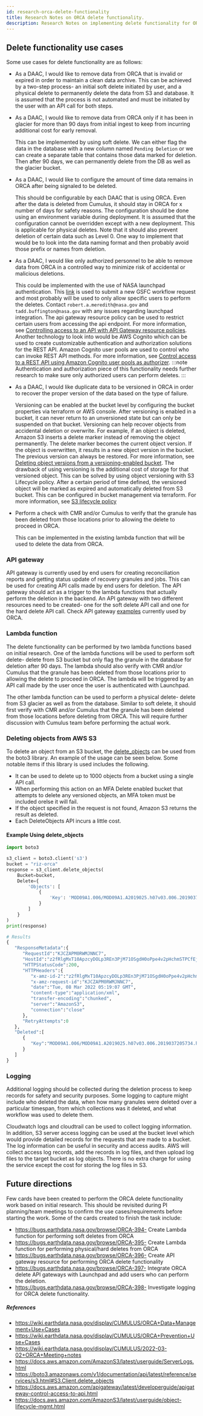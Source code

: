 ```yaml
---
id: research-orca-delete-functionality
title: Research Notes on ORCA delete functionality.
description: Research Notes on implementing delete functionality for ORCA.
---
```


## Delete functionality use cases

Some use cases for delete functionality are as follows:

- As a DAAC, I would like to remove data from ORCA that is invalid or expired in order to maintain a clean data archive.
    This can be achieved by a two-step process- an initial soft delete initiated by user, and a physical delete to permanently delete the data from S3 and database.
    It is assumed that the process is not automated and must be initiated by the user with an API call for both steps.

- As a DAAC, I would like to remove data from ORCA only if it has been in glacier for more than 90 days from initial ingest to keep from incurring additional cost for early removal.

    This can be implemented by using soft delete. We can either flag the data in the database with a new column named `Pending Deletion` or we can create a separate table that contains those data marked for deletion. Then after 90 days, we can permanently delete from the DB as well as the glacier bucket.


- As a DAAC, I would like to configure the amount of time data remains in ORCA after being signaled to be deleted.	

    This should be configurable by each DAAC that is using ORCA. Even after the data is deleted from Cumulus, it should stay in ORCA for x number of days for safety reasons. The configuration should be done using an environment variable during deployment. It is assumed that the configuration cannot be overridden except with a new deployment.
    This is applicable for physical deletes. Note that it should also prevent deletion of certain data such as Level 0. One way to implement that would be to look into the data naming format and then probably avoid those prefix or names from deletion.


- As a DAAC, I would like only authorized personnel to be able to remove data from ORCA in a controlled way to minimize risk of accidental or malicious deletions.

    This could be implemented with the use of NASA launchpad authentication. This [link](https://idmax.nasa.gov/nams/asset/255115) is used to submit a new GSFC workflow request and most probably will be used to only allow specific users to perform the deletes. Contact `robert.a.meredith@nasa.gov` and `tadd.buffington@nasa.gov` with any issues regarding launchpad integration.
    The api gateway resource policy can be used to restrict certain users from accessing the api endpoint. For more information, see [Controlling access to an API with API Gateway resource policies](https://docs.aws.amazon.com/apigateway/latest/developerguide/apigateway-resource-policies.html).
    Another technology to look into would be AWS Cognito which can be used to create customizable authentication and authorization solutions for the REST API. Amazon Cognito user pools are used to control who can invoke REST API methods. For more information, see [Control access to a REST API using Amazon Cognito user pools as authorizer](https://docs.aws.amazon.com/apigateway/latest/developerguide/apigateway-integrate-with-cognito.html).
    :::note
    Authentication and authorization piece of this functionality needs further research to make sure only authorized users can perform deletes.
    :::

- As a DAAC, I would like duplicate data to be versioned in ORCA in order to recover the proper version of the data based on the type of failure.	

    Versioning can be enabled at the bucket level by configuring the bucket properties via terraform or AWS console. After versioning is enabled in a bucket, it can never return to an unversioned state but can only be suspended on that bucket. Versioning can help recover objects from accidental deletion or overwrite. For example, if an object is deleted, Amazon S3 inserts a delete marker instead of removing the object permanently. The delete marker becomes the current object version. If the object is overwritten, it results in a new object version in the bucket. The previous version can always be restored. For more information, see [Deleting object versions from a versioning-enabled bucket](https://docs.aws.amazon.com/AmazonS3/latest/userguide/DeletingObjectVersions.html).
    The drawback of using versioning is the additional cost of storage for that versioned object. This can be solved by using object versioning with S3 Lifecycle policy. After a certain period of time defined, the versioned object will be marked as expired and automatically deleted from S3 bucket. This can be configured in bucket management via terraform. For more information, see [S3 lifecycle policy](https://docs.aws.amazon.com/AmazonS3/latest/userguide/object-lifecycle-mgmt.html)
    


- Perform a check with CMR and/or Cumulus to verify that the granule has been deleted from those locations prior to allowing the delete to proceed in ORCA.

    
    This can be implemented in the existing lambda function that will be used to delete the data from ORCA.

### API gateway

API gateway is currently used by end users for creating reconciliation reports and getting status update of recovery granules and jobs. This can be used for creating API calls made by end users for deletion. The API gateway should act as a trigger to the lambda functions that actually perform the deletion in the backend. An API gateway with two different resources need to be created- one for the soft delete API call and one for the hard delete API call.
Check API gateway [examples](https://github.com/nasa/cumulus-orca/tree/develop/modules/api-gateway) currently used by ORCA. 

### Lambda function

The delete functionality can be performed by two lambda functions based on initial research. One of the lambda functions will be used to perform soft delete- delete from S3 bucket but only flag the granule in the database for deletion after 90 days. The lambda should also verify with CMR and/or Cumulus that the granule has been deleted from those locations prior to allowing the delete to proceed in ORCA. The lambda will be triggered by an API call made by the user once the user is authenticated with Launchpad.

The other lambda function can be used to perform a physical delete- delete from S3 glacier as well as from the database. Similar to soft delete, it should first verify with CMR and/or Cumulus that the granule has been deleted from those locations before deleting from ORCA. This will require further discussion with Cumulus team before performing the actual work.


### Deleting objects from AWS S3

To delete an object from an S3 bucket, the [delete_objects](https://boto3.amazonaws.com/v1/documentation/api/latest/reference/services/s3.html#S3.Client.delete_objects)
can be used from the boto3 library. An example of the usage can be seen below.
Some notable items if this library is used includes the following.
- It can be used to delete up to 1000 objects from a bucket using a single API call.
- When performing this action on an MFA Delete enabled bucket that attempts to delete any versioned objects, an MFA token must be included orelse it will fail.
- If the object specified in the request is not found, Amazon S3 returns the result as deleted.
- Each DeleteObjects API incurs a little cost.

#### Example Using delete_objects

```python
import boto3

s3_client = boto3.client('s3')
bucket = "riz-orca"
response = s3_client.delete_objects(
    Bucket=bucket,
    Delete={
        'Objects': [
            {
                'Key': 'MOD09A1.006/MOD09A1.A2019025.h07v03.006.2019037205734.hdf',
            }
        ]
    }
)
print(response)

# Results
{
   "ResponseMetadata":{
      "RequestId":"KJCZAPM0RWMJNNC7",
      "HostId":"z2fRlgMxT10ApzcyDOLp3REn3PjM71OSgdH0oPpe4v2pHchmSTPCfEjBjTx00PyTL55wgmQ7gF4=",
      "HTTPStatusCode":200,
      "HTTPHeaders":{
         "x-amz-id-2":"z2fRlgMxT10ApzcyDOLp3REn3PjM71OSgdH0oPpe4v2pHchmSTPCfEjBjTx00PyTL55wgmQ7gF4=",
         "x-amz-request-id":"KJCZAPM0RWMJNNC7",
         "date":"Tue, 08 Mar 2022 05:19:07 GMT",
         "content-type":"application/xml",
         "transfer-encoding":"chunked",
         "server":"AmazonS3",
         "connection":"close"
      },
      "RetryAttempts":0
   },
   "Deleted":[
      {
         "Key":"MOD09A1.006/MOD09A1.A2019025.h07v03.006.2019037205734.hdf"
      }
   ]
}
```
### Logging

Additional logging should be collected during the deletion process to keep records for safety and security purposes. Some logging to capture might include who deleted the data, when how many granules were deleted over a particular timespan, from which collections was it deleted, and what workflow was used to delete them.

Cloudwatch logs and cloudtrail can be used to collect logging information. In addition, S3 server access logging can be used at the bucket level which would provide detailed records for the requests that are made to a bucket. The log information can be useful in security and access audits. AWS will collect access log records, add the records in log files, and then upload log files to the target bucket as log objects. There is no extra charge for using the service except the cost for storing the log files in S3.

## Future directions

Few cards have been created to perform the ORCA delete functionality work based on initial research. This should be revisited during PI planning/team meetings to confirm the use cases/requirements before starting the work.
Some of the cards created to finish the task include:
- https://bugs.earthdata.nasa.gov/browse/ORCA-394- Create Lambda function for performing soft deletes from ORCA
- https://bugs.earthdata.nasa.gov/browse/ORCA-395- Create Lambda function for performing physical/hard deletes from ORCA
- https://bugs.earthdata.nasa.gov/browse/ORCA-396- Create API gateway resource for performing ORCA delete functionality
- https://bugs.earthdata.nasa.gov/browse/ORCA-397- Integrate ORCA delete API gateways with Launchpad and add users who can perform the deletion.
- https://bugs.earthdata.nasa.gov/browse/ORCA-398- Investigate logging for ORCA delete functionality.


##### References
- https://wiki.earthdata.nasa.gov/display/CUMULUS/ORCA+Data+Management+Use+Cases
- https://wiki.earthdata.nasa.gov/display/CUMULUS/ORCA+Prevention+Use+Cases
- https://wiki.earthdata.nasa.gov/display/CUMULUS/2022-03-02+ORCA+Meeting+notes
- https://docs.aws.amazon.com/AmazonS3/latest/userguide/ServerLogs.html
- https://boto3.amazonaws.com/v1/documentation/api/latest/reference/services/s3.html#S3.Client.delete_objects
- https://docs.aws.amazon.com/apigateway/latest/developerguide/apigateway-control-access-to-api.html
- https://docs.aws.amazon.com/AmazonS3/latest/userguide/object-lifecycle-mgmt.html